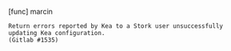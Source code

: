 [func] marcin

    Return errors reported by Kea to a Stork user unsuccessfully
    updating Kea configuration.
    (Gitlab #1535)